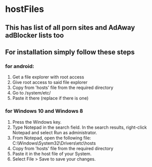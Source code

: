 # hostFiles
## This has list of all porn sites and AdAway adBlocker lists too

## For installation simply follow these steps

### for android:
1. Get a file explorer with root access
2. Give root access to said file explorer
3. Copy from 'hosts' file from the required directory
4. Go to /system/etc/ 
5. Paste it there (replace if there is one)

### for Windows 10 and Windows 8

1. Press the Windows key.
2. Type Notepad in the search field. In the search results, right-click Notepad and select Run as administrator.
3. From Notepad, open the following file: C:\Windows\System32\Drivers\etc\hosts
4. Copy from 'hosts' file from the required directory
5. Paste it in the host file of your System.
6. Select File > Save to save your changes.
